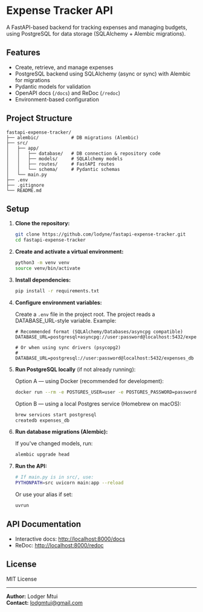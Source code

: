 # Expense Tracker API

A FastAPI-based backend for tracking expenses and managing budgets, using PostgreSQL for data storage (SQLAlchemy + Alembic migrations).

## Features

- Create, retrieve, and manage expenses
- PostgreSQL backend using SQLAlchemy (async or sync) with Alembic for migrations
- Pydantic models for validation
- OpenAPI docs (`/docs`) and ReDoc (`/redoc`)
- Environment-based configuration

## Project Structure

```text
fastapi-expense-tracker/
├── alembic/            # DB migrations (Alembic)
├── src/
│   ├── app/
│   │   ├── database/   # DB connection & repository code
│   │   ├── models/     # SQLAlchemy models
│   │   ├── routes/     # FastAPI routes
│   │   └── schema/     # Pydantic schemas
│   └── main.py
├── .env
├── .gitignore
└── README.md
```

## Setup

1. **Clone the repository:**

   ```bash
   git clone https://github.com/lodyne/fastapi-expense-tracker.git
   cd fastapi-expense-tracker
   ```

2. **Create and activate a virtual environment:**

   ```bash
   python3 -m venv venv
   source venv/bin/activate
   ```

3. **Install dependencies:**

   ```bash
   pip install -r requirements.txt
   ```

4. **Configure environment variables:**

   Create a `.env` file in the project root. The project reads a DATABASE_URL-style variable. Example:

   ```env
   # Recommended format (SQLAlchemy/Databases/asyncpg compatible)
   DATABASE_URL=postgresql+asyncpg://user:password@localhost:5432/expenses_db

   # Or when using sync drivers (psycopg2)
   # DATABASE_URL=postgresql://user:password@localhost:5432/expenses_db
   ```

5. **Run PostgreSQL locally** (if not already running):

   Option A — using Docker (recommended for development):

   ```bash
   docker run --rm -e POSTGRES_USER=user -e POSTGRES_PASSWORD=password -e POSTGRES_DB=expenses_db -p 5432:5432 postgres:15
   ```

   Option B — using a local Postgres service (Homebrew on macOS):

   ```bash
   brew services start postgresql
   createdb expenses_db
   ```

6. **Run database migrations (Alembic):**

   If you've changed models, run:

   ```bash
   alembic upgrade head
   ```

7. **Run the API:**

   ```bash
   # If main.py is in src/, use:
   PYTHONPATH=src uvicorn main:app --reload
   ```

   Or use your alias if set:

   ```bash
   uvrun
   ```

## API Documentation

- Interactive docs: [http://localhost:8000/docs](http://localhost:8000/docs)
- ReDoc: [http://localhost:8000/redoc](http://localhost:8000/redoc)

## License

MIT License

---

**Author:** Lodger Mtui  
**Contact:** <lodgmtui@gmail.com>
